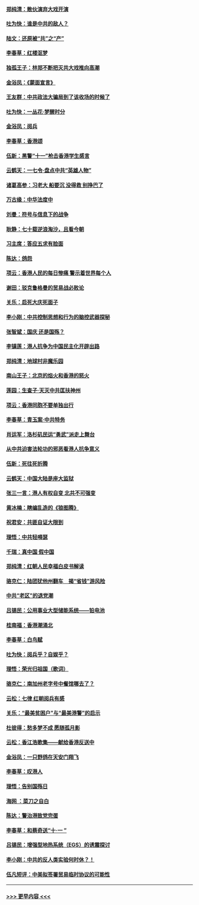 #### [郑纯清：散伙演弃大戏开演](../pages/nsc993/n11570826.md?t=10060311) 
#### [吐为快：谁是中共的敌人？](../pages/nsc993/n11570817.md?t=10060311) 
#### [陆文：还原被“共”之“产”](../pages/nsc993/n11570798.md?t=10060311) 
#### [李春草：红楼沤梦](../pages/nsc993/n11569673.md?t=10060311) 
#### [独孤王子：林郑不断把灭共大戏推向高潮](../pages/nsc993/n11569381.md?t=10060311) 
#### [金浴凤：《蒙面宣言》](../pages/nsc993/n11569368.md?t=10060311) 
#### [王友群：中共政法大骗局到了该收场的时候了](../pages/nsc993/n11568940.md?t=10060311) 
#### [吐为快：一丛花‧梦醒时分](../pages/nsc993/n11567491.md?t=10060311) 
#### [金浴凤：阅兵](../pages/nsc993/n11567454.md?t=10060311) 
#### [李春草：香港颂](../pages/nsc993/n11567444.md?t=10060311) 
#### [伍新：黑警“十一”枪击香港学生感言](../pages/nsc993/n11567426.md?t=10060311) 
#### [云鹤天：一七令‧盘点中共“英雄人物”](../pages/nsc993/n11567091.md?t=10060311) 
#### [诸葛高参：习老大 船要沉 没得救 别挣巴了](../pages/nsc993/n11566976.md?t=10060311) 
#### [万古缘：中华法度中](../pages/nsc993/n11566726.md?t=10060311) 
#### [刘曼：符号与信息下的战争](../pages/nsc993/n11564655.md?t=10060311) 
#### [耿静：七十载逆浪淘沙，且看今朝](../pages/nsc993/n11564520.md?t=10060311) 
#### [习主席：答应五求有脸面](../pages/nsc993/n11563953.md?t=10060311) 
#### [陈达：鸽怨](../pages/nsc993/n11561879.md?t=10060311) 
#### [项云：香港人民的每日惨痛  警示着世界每个人](../pages/nsc993/n11559273.md?t=10060311) 
#### [谢田：驳克鲁格曼的贸易战必败论](../pages/nsc993/n11555840.md?t=10060311) 
#### [关乐：启死大庆死面子](../pages/nsc993/n11556823.md?t=10060311) 
#### [李小刚：中共控制思想和行为的脑控武器探秘](../pages/nsc993/n11556776.md?t=10060311) 
#### [张智斌：国庆  还是国殇？](../pages/nsc993/n11556617.md?t=10060311) 
#### [李镇莲：港人抗争为中国民主化开辟出路](../pages/nsc993/n11556570.md?t=10060311) 
#### [郑纯清：地球村非魔乐园](../pages/nsc993/n11555415.md?t=10060311) 
#### [南山王子：北京的焰火和香港的怒火](../pages/nsc993/n11555318.md?t=10060311) 
#### [莲园：生查子·天灭中共匡扶神州](../pages/nsc993/n11555302.md?t=10060311) 
#### [项云：香港同胞不要单独出行](../pages/nsc993/n11555276.md?t=10060311) 
#### [李春草：青玉案‧中共特务](../pages/nsc993/n11552356.md?t=10060311) 
#### [肖运军：洛杉矶民运“勇武”派走上舞台](../pages/nsc993/n11551595.md?t=10060311) 
#### [从中共迫害法轮功的邪恶看港人抗争意义](../pages/nsc993/n11540858.md?t=10060311) 
#### [伍新：死往死折腾](../pages/nsc993/n11550174.md?t=10060311) 
#### [云鹤天：中国大陆是座大监狱](../pages/nsc993/n11550155.md?t=10060311) 
#### [张三一言：港人有权自变 北共不可强变](../pages/nsc993/n11550132.md?t=10060311) 
#### [黄冰楠：瞎编乱造的《狼图腾》](../pages/nsc993/n11550082.md?t=10060311) 
#### [祝君安：共匪自证大限到](../pages/nsc993/n11550041.md?t=10060311) 
#### [理悟：中共轻嘚瑟](../pages/nsc993/n11547978.md?t=10060311) 
#### [千瑞：真中国 假中国](../pages/nsc993/n11547865.md?t=10060311) 
#### [郑纯清：红朝人民幸福白皮书解读](../pages/nsc993/n11547499.md?t=10060311) 
#### [骆克仁：陆团犹他州翻车　揭“省钱”游风险](../pages/nsc993/n11546977.md?t=10060311) 
#### [中共“老区”的退党潮](../pages/nsc993/n11545995.md?t=10060311) 
#### [吕锡民：公用事业大型储能系统——铅电池](../pages/nsc993/n11545701.md?t=10060311) 
#### [桂南福：香港潮涌北](../pages/nsc993/n11545682.md?t=10060311) 
#### [李春草：白鸟赋](../pages/nsc993/n11545663.md?t=10060311) 
#### [吐为快：阅兵乎？自娱乎？](../pages/nsc993/n11545625.md?t=10060311) 
#### [理悟：荣光归祖国（歌词）](../pages/nsc993/n11545616.md?t=10060311) 
#### [骆克仁：南加州老字号中餐馆哪去了？](../pages/nsc993/n11545120.md?t=10060311) 
#### [云松：七律 红朝阅兵有感](../pages/nsc993/n11542394.md?t=10060311) 
#### [关乐：“最美贫困户”与“最美港警”的启示](../pages/nsc993/n11542252.md?t=10060311) 
#### [杜彼得：愁多梦不成 愿随孤月影](../pages/nsc993/n11540296.md?t=10060311) 
#### [云松：香江浩歌集——献给香港反送中](../pages/nsc993/n11540149.md?t=10060311) 
#### [金浴凤：一只野鸽在天安门翔飞](../pages/nsc993/n11540280.md?t=10060311) 
#### [李春草：叹港人](../pages/nsc993/n11540119.md?t=10060311) 
#### [理悟：告别国殇日](../pages/nsc993/n11539610.md?t=10060311) 
#### [海网 ：菜刀之自白](../pages/nsc993/n11539597.md?t=10060311) 
#### [陈达：警治港致党完蛋](../pages/nsc993/n11538127.md?t=10060311) 
#### [李春草：和蔡奇送“十·一 ”](../pages/nsc993/n11537810.md?t=10060311) 
#### [吕锡民：增强型地热系统（EGS）的诱震探讨](../pages/nsc993/n11537765.md?t=10060311) 
#### [李小刚：中共的反人类实验何时休？！](../pages/nsc993/n11537669.md?t=10060311) 
#### [伍凡短评：中美拟签署贸易临时协议的可能性](../pages/nsc993/n11536773.md?t=10060311) 

----
#### [ >>> 更早内容 <<< ](../indexes/nsc993-earlier.md)
